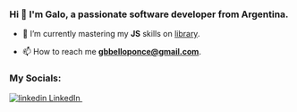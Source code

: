 ### Hi 👋 I'm Galo, a passionate software developer from Argentina.

- 🌱 I’m currently mastering my **JS** skills on [library](https://github.com/galobponce/library).

- 📫 How to reach me **gbbelloponce@gmail.com**.

<h3 align="left">My Socials:</h3>
<p align="left">
  <a href="https://www.linkedin.com/in/galo-benjamin-bello-ponce-1957a620b/" target="blank">
    <img src="https://i.stack.imgur.com/gVE0j.png" alt="linkedin"> LinkedIn
  </a>
  &nbsp;
</p>
